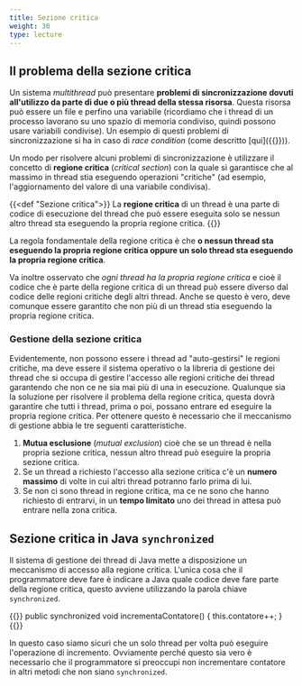 ```yaml
---
title: Sezione critica
weight: 30
type: lecture
---
```


## Il problema della sezione critica
Un sistema *multithread* può presentare **problemi di sincronizzazione dovuti all'utilizzo da parte di due o più thread della stessa risorsa**. Questa risorsa può essere un file e perfino una variabile (ricordiamo che i thread di un processo lavorano su uno spazio di memoria condiviso, quindi possono usare variabili condivise). Un esempio di questi problemi di sincronizzazione si ha in caso di *race condition* (come descritto [qui]({{<ref sincronizzazione.md >}})).

Un modo per risolvere alcuni problemi di sincronizzazione è utilizzare il concetto di **regione critica** (*critical section*) con la quale si garantisce che al massimo in thread stia eseguendo operazioni "critiche" (ad esempio, l'aggiornamento del valore di una variabile condivisa).


{{<def "Sezione critica">}}
La <strong>regione critica</strong> di un thread è una parte di codice di esecuzione del thread che può essere eseguita solo se nessun altro thread sta eseguendo la propria regione critica.
{{</def>}}


La regola fondamentale della regione critica è che **o nessun thread sta eseguendo la propria regione critica oppure un solo thread sta eseguendo la propria regione critica**. 

Va inoltre osservato che *ogni thread ha la propria regione critica* e cioè il codice che è parte della regione critica di un thread può essere diverso dal codice delle regioni critiche degli altri thread. Anche se questo è vero, deve comunque essere garantito che non più di un thread stia eseguendo la propria regione critica.

### Gestione della sezione critica

Evidentemente, non possono essere i thread ad "auto-gestirsi" le regioni critiche, ma deve essere il sistema operativo o la libreria di gestione dei thread che si occupa di gestire l'accesso alle regioni critiche dei thread garantendo che non ce ne sia mai più di una in esecuzione.
Qualunque sia la soluzione per risolvere il problema della regione critica, questa dovrà garantire che tutti i thread, prima o poi, possano entrare ed eseguire la propria regione critica. Per ottenere questo è necessario che il meccanismo di gestione abbia le tre seguenti caratteristiche.

1. **Mutua esclusione** (*mutual exclusion*) cioè che se un thread è nella propria sezione critica, nessun altro thread può eseguire la propria sezione critica.
2. Se un thread a richiesto l'accesso alla sezione critica c'è un **numero massimo** di volte in cui altri thread potranno farlo prima di lui.
3. Se non ci sono thread in regione critica, ma ce ne sono che hanno richiesto di entrarvi, in un **tempo limitato** uno dei thread in attesa può entrare nella zona critica.

## Sezione critica in Java ``synchronized``
Il sistema di gestione dei thread di Java mette a disposizione un meccanismo di accesso alla regione critica. L'unica cosa che il programmatore deve fare è indicare a Java quale codice deve fare parte della regione critica, questo avviene utilizzando la parola chiave ``synchronized``.

{{<highlight java>}}
public synchronized void incrementaContatore() {
    this.contatore++;
}
{{</highlight>}}

In questo caso siamo sicuri che un solo thread per volta può eseguire l'operazione di incremento. Ovviamente perché questo sia vero è necessario che il programmatore si preoccupi non incrementare contatore in altri metodi che non siano ``synchronized``.


